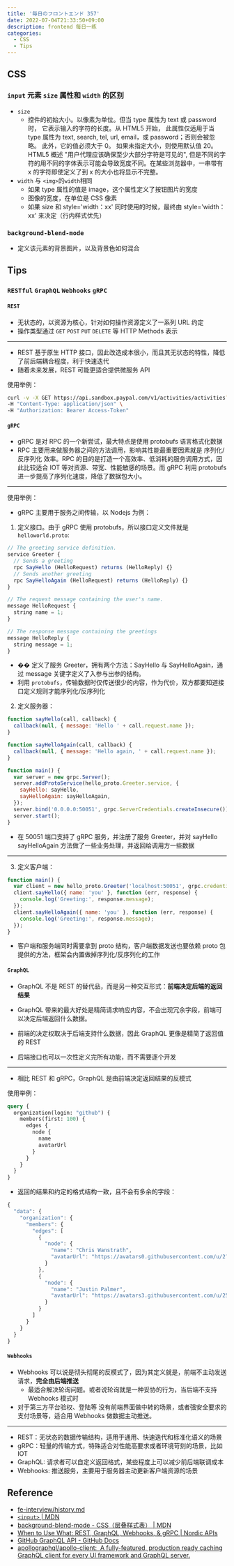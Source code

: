 ```yaml
---
title: '毎日のフロントエンド 357'
date: 2022-07-04T21:33:50+09:00
description: frontend 每日一练
categories:
  - CSS
  - Tips
---
```


## CSS

### `input` 元素 `size` 属性和 `width` 的区别

- `size`
  - 控件的初始大小。以像素为单位。但当 type 属性为 text 或 password 时， 它表示输入的字符的长度。从 HTML5 开始， 此属性仅适用于当 type 属性为 text, search, tel, url, email，或 password；否则会被忽略。 此外，它的值必须大于 0。 如果未指定大小，则使用默认值 20。 HTML5 概述 "用户代理应该确保至少大部分字符是可见的", 但是不同的字符的用不同的字体表示可能会导致宽度不同。在某些浏览器中，一串带有 x 的字符即使定义了到 x 的大小也将显示不完整。
- `width` 与 `<img>`的`width`相同
  - 如果 type 属性的值是 image，这个属性定义了按钮图片的宽度
  - 图像的宽度，在单位是 CSS 像素
  - 如果 size 和 style='width：xx' 同时使用的时候，最终由 style='width：xx' 来决定（行内样式优先）

### `background-blend-mode`

- 定义该元素的背景图片，以及背景色如何混合

## Tips

### `RESTful` `GraphQL` `Webhooks` `gRPC`

#### `REST`

- 无状态的，以资源为核心，针对如何操作资源定义了一系列 URL 约定
- 操作类型通过 `GET` `POST` `PUT` `DELETE` 等 HTTP Methods 表示

---

- REST 基于原生 HTTP 接口，因此改造成本很小，而且其无状态的特性，降低了前后端耦合程度，利于快速迭代
- 随着未来发展，REST 可能更适合提供微服务 API

使用举例：

```bash
curl -v -X GET https://api.sandbox.paypal.com/v1/activities/activities?start_time=2012-01-01T00:00:01.000Z&amp;end_time=2014-10-01T23:59:59.999Z&amp;page_size=10 \
-H "Content-Type: application/json" \
-H "Authorization: Bearer Access-Token"
```

#### `gRPC`

- gRPC 是对 RPC 的一个新尝试，最大特点是使用 protobufs 语言格式化数据
- RPC 主要用来做服务器之间的方法调用，影响其性能最重要因素就是 序列化/反序列化 效率。RPC 的目的是打造一个高效率、低消耗的服务调用方式，因此比较适合 IOT 等对资源、带宽、性能敏感的场景。而 gRPC 利用 protobufs 进一步提高了序列化速度，降低了数据包大小。

---

使用举例：

- gRPC 主要用于服务之间传输，以 Nodejs 为例：

1. 定义接口。由于 gRPC 使用 protobufs，所以接口定义文件就是 `helloworld.proto`:

```js
// The greeting service definition.
service Greeter {
  // Sends a greeting
  rpc SayHello (HelloRequest) returns (HelloReply) {}
  // Sends another greeting
  rpc SayHelloAgain (HelloRequest) returns (HelloReply) {}
}

// The request message containing the user's name.
message HelloRequest {
  string name = 1;
}

// The response message containing the greetings
message HelloReply {
  string message = 1;
}
```

- �� 定义了服务 Greeter，拥有两个方法：SayHello 与 SayHelloAgain，通过 message 关键字定义了入参与出参的结构。
- 利用 `protobufs`，传输数据时仅传送很少的内容，作为代价，双方都要知道接口定义规则才能序列化/反序列化

2. 定义服务器：

```js
function sayHello(call, callback) {
  callback(null, { message: 'Hello ' + call.request.name });
}

function sayHelloAgain(call, callback) {
  callback(null, { message: 'Hello again, ' + call.request.name });
}

function main() {
  var server = new grpc.Server();
  server.addProtoService(hello_proto.Greeter.service, {
    sayHello: sayHello,
    sayHelloAgain: sayHelloAgain,
  });
  server.bind('0.0.0.0:50051', grpc.ServerCredentials.createInsecure());
  server.start();
}
```

- 在 50051 端口支持了 gRPC 服务，并注册了服务 Greeter，并对 sayHello sayHelloAgain 方法做了一些业务处理，并返回给调用方一些数据

---

3. 定义客户端：

```js
function main() {
  var client = new hello_proto.Greeter('localhost:50051', grpc.credentials.createInsecure());
  client.sayHello({ name: 'you' }, function (err, response) {
    console.log('Greeting:', response.message);
  });
  client.sayHelloAgain({ name: 'you' }, function (err, response) {
    console.log('Greeting:', response.message);
  });
}
```

- 客户端和服务端同时需要拿到 proto 结构，客户端数据发送也要依赖 proto 包提供的方法，框架会内置做掉序列化/反序列化的工作

#### `GraphQL`

- GraphQL 不是 REST 的替代品，而是另一种交互形式：**前端决定后端的返回结果**

- GraphQL 带来的最大好处是精简请求响应内容，不会出现冗余字段，前端可以决定后端返回什么数据。
- 前端的决定权取决于后端支持什么数据，因此 GraphQL 更像是精简了返回值的 REST
- 后端接口也可以一次性定义完所有功能，而不需要逐个开发

---

- 相比 REST 和 gRPC，GraphQL 是由前端决定返回结果的反模式

使用举例：

```graphql
query {
  organization(login: "github") {
    members(first: 100) {
      edges {
        node {
          name
          avatarUrl
        }
      }
    }
  }
}
```

- 返回的结果和约定的格式结构一致，且不会有多余的字段：

```js
{
  "data": {
    "organization": {
      "members": {
        "edges": [
          {
            "node": {
              "name": "Chris Wanstrath",
              "avatarUrl": "https://avatars0.githubusercontent.com/u/2?v=4"
            }
          },
          {
            "node": {
              "name": "Justin Palmer",
              "avatarUrl": "https://avatars3.githubusercontent.com/u/25?v=4"
            }
          }
        ]
      }
    }
  }
}
```

#### `Webhooks`

- Webhooks 可以说是彻头彻尾的反模式了，因为其定义就是，前端不主动发送请求，**完全由后端推送**
  - 最适合解决轮询问题。或者说轮询就是一种妥协的行为，当后端不支持 Webhooks 模式时
- 对于第三方平台验权、登陆等 没有前端界面做中转的场景，或者强安全要求的支付场景等，适合用 Webhooks 做数据主动推送。

---

- REST：无状态的数据传输结构，适用于通用、快速迭代和标准化语义的场景
- gRPC：轻量的传输方式，特殊适合对性能高要求或者环境苛刻的场景，比如 IOT
- GraphQL: 请求者可以自定义返回格式，某些程度上可以减少前后端联调成本
- Webhooks: 推送服务，主要用于服务器主动更新客户端资源的场景

## Reference

- [fe-interview/history.md](https://github.com/haizlin/fe-interview/blob/master/category/history.md)
- [`<input>` | MDN](https://developer.mozilla.org/zh-CN/docs/Web/HTML/Element/Input)
- [background-blend-mode - CSS（层叠样式表） | MDN](https://developer.mozilla.org/zh-CN/docs/Web/CSS/background-blend-mode)
- [When to Use What: REST, GraphQL, Webhooks, & gRPC | Nordic APIs](https://nordicapis.com/when-to-use-what-rest-graphql-webhooks-grpc/)
- [GitHub GraphQL API - GitHub Docs](https://docs.github.com/cn/graphql)
- [apollographql/apollo-client:  A fully-featured, production ready caching GraphQL client for every UI framework and GraphQL server.](https://github.com/apollographql/apollo-client)
